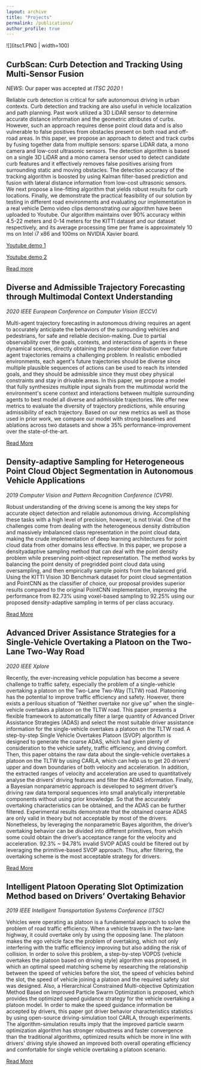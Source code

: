 ```yaml
---
layout: archive
title: "Projects"
permalink: /publications/
author_profile: true
---
```


![](itsc1.PNG | width=100)
## CurbScan: Curb Detection and Tracking Using Multi-Sensor Fusion

_NEWS_: Our paper was accepted at _ITSC 2020_ !

Reliable curb detection is critical for safe autonomous driving in urban contexts. Curb detection and tracking are also useful in vehicle localization and path planning. Past work utilized a 3D LiDAR sensor to determine accurate distance information and the geometric attributes of curbs. However, such an approach requires dense point cloud data and is also vulnerable to false positives from obstacles present on both road and off-road areas. In this paper, we propose an approach to detect and track curbs by fusing together data from multiple sensors: sparse LiDAR data, a mono camera and low-cost ultrasonic sensors. The detection algorithm is based on a single 3D LiDAR and a mono camera sensor used to detect candidate curb features and it effectively removes false positives arising from surrounding static and moving obstacles. The detection accuracy of the tracking algorithm is boosted by using Kalman filter-based prediction and fusion with lateral distance information from low-cost ultrasonic sensors. We next propose a line-fitting algorithm that yields robust results for curb locations. Finally, we demonstrate the practical feasibility of our solution by testing in different road environments and evaluating our implementation in a real vehicle Demo video clips demonstrating our algorithm have been uploaded to Youtube. Our algorithm maintains over 90\% accuracy within 4.5-22 meters and 0-14 meters for the KITTI dataset and our dataset respectively, and its average processing time per frame is approximately 10 ms on Intel i7 x86 and 100ms on NVIDIA Xavier board.

[Youtube demo 1](https://www.youtube.com/watch?v=Gd506RklfG8)

[Youtube demo 2](https://www.youtube.com/watch?v=w5MwsdWhcy4)

[Read more](https://drive.google.com/file/d/1RzyEUOp42C0BzU8c_PtS_cPIrPv9gnR7/view?usp=sharing)

## Diverse and Admissible Trajectory Forecasting through Multimodal Context Understanding
_2020 IEEE European Conference on Computer Vision (ECCV)_


Multi-agent trajectory forecasting in autonomous driving requires an agent to accurately anticipate the behaviors of the surrounding vehicles and pedestrians, for safe and reliable decision-making. Due to partial observability over the goals, contexts, and interactions of agents in these dynamical scenes, directly obtaining the posterior distribution over future agent trajectories remains a challenging problem. In realistic embodied environments, each agent's future trajectories should be diverse since multiple plausible sequences of actions can be used to reach its intended goals, and they should be admissible since they must obey physical constraints and stay in drivable areas. In this paper, we propose a model that fully synthesizes multiple input signals from the multimodal world the environment's scene context and interactions between multiple surrounding agents to best model all diverse and admissible trajectories. We offer new metrics to evaluate the diversity of trajectory predictions, while ensuring admissibility of each trajectory. Based on our new metrics as well as those used in prior work, we compare our model with strong baselines and ablations across two datasets and show a 35% performance-improvement over the state-of-the-art.

[Read More](https://arxiv.org/abs/2003.03212)


## Density-adaptive Sampling for Heterogeneous Point Cloud Object Segmentation in Autonomous Vehicle Applications  
_2019 Computer Vision and Pattern Recognition Conference (CVPR)._

Robust understanding of the driving scene is among the key steps for accurate object detection and reliable autonomous driving. Accomplishing these tasks with a high level of precision, however, is not trivial. One of the challenges come from dealing with the heterogeneous density distribution and massively imbalanced class representation in the point cloud data, making the crude implementation of deep learning architectures for point cloud data from other domains less effective. In this paper, we propose a densityadaptive sampling method that can deal with the point density problem while preserving point-object representation. The method works by balancing the point density of pregridded point cloud data using oversampling, and then empirically sample points from the balanced grid. Using the KITTI Vision 3D Benchmark dataset for point cloud segmentation and PointCNN as the classifier of choice, our proposal provides superior results compared to the original PointCNN implementation, improving the performance from 82.73% using voxel-based sampling to 92.25% using our proposed density-adaptive sampling in terms of per class accuracy.

[Read More](http://openaccess.thecvf.com/content_CVPRW_2019/html/UG2_Prize_Challenge/Arief_Density-Adaptive_Sampling_for_Heterogeneous_Point_Cloud_Object_Segmentation_in_Autonomous_CVPRW_2019_paper.html)

## Advanced Driver Assistance Strategies for a Single-Vehicle Overtaking a Platoon on the Two-Lane Two-Way Road
_2020 IEEE Xplore_

Recently, the ever-increasing vehicle population has become a severe challenge to traffic safety, especially the problem of a single-vehicle overtaking a platoon on the Two-Lane Two-Way (TLTW) road. Platooning has the potential to improve traffic efficiency and safety. However, there exists a perilous situation of “Neither overtake nor give up” when the single-vehicle overtakes a platoon on the TLTW road. This paper presents a flexible framework to automatically filter a large quantity of Advanced Driver Assistance Strategies (ADAS) and select the most suitable driver assistance information for the single-vehicle overtakes a platoon on the TLTW road. A step-by-step Single Vehicle Overtakes Platoon (SVOP) algorithm is designed to generate the coarse ADAS, which had given plenty of consideration to the vehicle safety, traffic efficiency, and driving comfort. Then, this paper obtains the raw data about the single-vehicle overtakes a platoon on the TLTW by using CARLA, which can help us to get 20 drivers’ upper and down boundaries of both velocity and acceleration. In addition, the extracted ranges of velocity and acceleration are used to quantitatively analyse the drivers’ driving features and filter the ADAS information. Finally, a Bayesian nonparametric approach is developed to segment driver’s driving raw data temporal sequences into small analytically interpretable components without using prior knowledge. So that the accurately overtaking characteristics can be obtained, and the ADAS can be further filtered. Experimental results demonstrate that the obtained coarse ADAS are only valid in theory but not acceptable by most of the drivers. Nonetheless, by leveraging the nonparametric Bayes algorithm, the driver’s overtaking behavior can be divided into different primitives, from which some could obtain the driver’s acceptance range for the velocity and acceleration. 92.3% ~ 94.78% invalid SVOP ADAS could be filtered out by leveraging the primitive-based SVOP approach. Thus, after filtering, the overtaking scheme is the most acceptable strategy for drivers.

[Read More](https://ieeexplore.ieee.org/document/9072403)

## Intelligent Platoon Operating Slot Optimization Method based on Drivers’ Overtaking Behavior
_2019 IEEE Intelligent Transportation Systems Conference (ITSC)_

Vehicles were operating as platoon is a fundamental approach to solve the problem of road traffic efficiency. When a vehicle travels in the two-lane highway, it could overtake only by using the opposing lane. The platoon makes the ego vehicle face the problem of overtaking, which not only interfering with the traffic efficiency improving but also adding the risk of collision. In order to solve this problem, a step-by-step VOPDS (vehicle overtakes the platoon based on driving style) algorithm was proposed, in which an optimal speed matching scheme by researching the relationship between the speed of vehicles before the slot, the speed of vehicles behind the slot, the speed of vehicle joining a platoon and the required safety slot was designed. Also, a Hierarchical Constrained Multi-objective Optimization Method Based on Improved Particle Swarm Optimization is proposed, which provides the optimized speed guidance strategy for the vehicle overtaking a platoon model. In order to make the speed guidance information be accepted by drivers, this paper got driver behavior characteristics statistics by using open-source driving-simulation tool CARLA, through experiments. The algorithm-simulation results imply that the improved particle swarm optimization algorithm has stronger robustness and faster convergence than the traditional algorithms, optimized results which be more in line with drivers' driving style showed an improved both overall operating efficiency and comfortable for single vehicle overtaking a platoon scenario. 

[Read More](https://ieeexplore.ieee.org/abstract/document/8917393)

